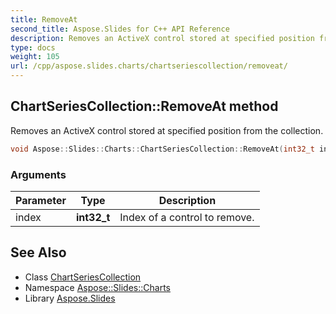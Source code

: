 ```yaml
---
title: RemoveAt
second_title: Aspose.Slides for C++ API Reference
description: Removes an ActiveX control stored at specified position from the collection.
type: docs
weight: 105
url: /cpp/aspose.slides.charts/chartseriescollection/removeat/
---
```

## ChartSeriesCollection::RemoveAt method


Removes an ActiveX control stored at specified position from the collection.

```cpp
void Aspose::Slides::Charts::ChartSeriesCollection::RemoveAt(int32_t index) override
```


### Arguments

| Parameter | Type | Description |
| --- | --- | --- |
| index | **int32_t** | Index of a control to remove. |

## See Also

* Class [ChartSeriesCollection](../)
* Namespace [Aspose::Slides::Charts](../../)
* Library [Aspose.Slides](../../../)
